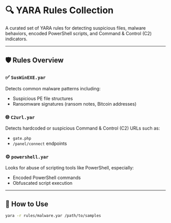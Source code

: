 # 🔍 YARA Rules Collection

A curated set of YARA rules for detecting suspicious files, malware behaviors, encoded PowerShell scripts, and Command & Control (C2) indicators.



---

## 🛡️ Rules Overview

### ✅ `SusWinEXE.yar`
Detects common malware patterns including:
- Suspicious PE file structures
- Ransomware signatures (ransom notes, Bitcoin addresses)

### 🌐 `C2url.yar`
Detects hardcoded or suspicious Command & Control (C2) URLs such as:
- `gate.php`
- `/panel/connect` endpoints

### ⚙️ `powershell.yar`
Looks for abuse of scripting tools like PowerShell, especially:
- Encoded PowerShell commands
- Obfuscated script execution

---

## 🧪 How to Use



```bash
yara -r rules/malware.yar /path/to/samples
